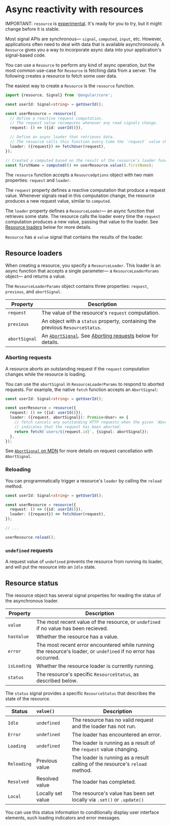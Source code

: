 # Async reactivity with resources

IMPORTANT: `resource` is [experimental](reference/releases#experimental). It's ready for you to try, but it might change before it is stable.

Most signal APIs are synchronous— `signal`, `computed`, `input`, etc. However, applications often need to deal with data that is available asynchronously. A `Resource` gives you a way to incorporate async data into your application's signal-based code.

You can use a `Resource` to perform any kind of async operation, but the most common use-case for `Resource` is fetching data from a server. The following creates a resource to fetch some user data.

The easiest way to create a `Resource` is the `resource` function.

```typescript
import {resource, Signal} from '@angular/core';

const userId: Signal<string> = getUserId();

const userResource = resource({
  // Define a reactive request computation.
  // The request value recomputes whenever any read signals change.
  request: () => ({id: userId()}),

  // Define an async loader that retrieves data.
  // The resource calls this function every time the `request` value changes.
  loader: ({request}) => fetchUser(request),
});

// Created a computed based on the result of the resource's loader function.
const firstName = computed(() => userResource.value().firstName);
```

The `resource` function accepts a `ResourceOptions` object with two main properties: `request` and `loader`.

The `request` property defines a reactive computation that produce a request value. Whenever signals read in this computation change, the resource produces a new request value, similar to `computed`.

The `loader` property defines a `ResourceLoader`— an async function that retrieves some state. The resource calls the loader every time the `request` computation produces a new value, passing that value to the loader. See [Resource loaders](#resource-loaders) below for more details.

`Resource` has a `value` signal that contains the results of the loader.

## Resource loaders

When creating a resource, you specify a `ResourceLoader`. This loader is an async function that accepts a single parameter— a `ResourceLoaderParams` object— and returns a value.

The `ResourceLoaderParams` object contains three properties: `request`, `previous`, and `abortSignal`.

| Property      | Description                                                                                                                                      |
| ------------- | ------------------------------------------------------------------------------------------------------------------------------------------------ |
| `request`     | The value of the resource's `request` computation.                                                                                               |
| `previous`    | An object with a `status` property, containing the previous `ResourceStatus`.                                                                    |
| `abortSignal` | An [`AbortSignal`](https://developer.mozilla.org/en-US/docs/Web/API/AbortSignal). See [Aborting requests](#aborting-requests) below for details. |

### Aborting requests

A resource aborts an outstanding request if the `request` computation changes while the resource is loading.

You can use the `abortSignal` in `ResourceLoaderParams` to respond to aborted requests. For example, the native `fetch` function accepts an `AbortSignal`:

```typescript
const userId: Signal<string> = getUserId();

const userResource = resource({
  request: () => ({id: userId()}),
  loader: ({request, abortSignal}): Promise<User> => {
    // fetch cancels any outstanding HTTP requests when the given `AbortSignal`
    // indicates that the request has been aborted.
    return fetch(`users/${request.id}`, {signal: abortSignal});
  },
});
```

See [`AbortSignal` on MDN](https://developer.mozilla.org/en-US/docs/Web/API/AbortSignal) for more details on request cancellation with `AbortSignal`.

### Reloading

You can programmatically trigger a resource's `loader` by calling the `reload` method.

```typescript
const userId: Signal<string> = getUserId();

const userResource = resource({
  request: () => ({id: userId()}),
  loader: ({request}) => fetchUser(request),
});

// ...

userResource.reload();
```

### `undefined` requests

A request value of `undefined` prevents the resource from running its loader, and will put the resource into an `Idle` state.

## Resource status

The resource object has several signal properties for reading the status of the asynchronous loader.

| Property    | Description                                                                                                     |
| ----------- | --------------------------------------------------------------------------------------------------------------- |
| `value`     | The most recent value of the resource, or `undefined` if no value has been recieved.                            |
| `hasValue`  | Whether the resource has a value.                                                                               |
| `error`     | The most recent error encountered while running the resource's loader, or `undefined` if no error has occurred. |
| `isLoading` | Whether the resource loader is currently running.                                                               |
| `status`    | The resource's specific `ResourceStatus`, as described below.                                                   |

The `status` signal provides a specific `ResourceStatus` that describes the state of the resource.

| Status      | `value()`         | Description                                                                  |
| ----------- | :---------------- | ---------------------------------------------------------------------------- |
| `Idle`      | `undefined`       | The resource has no valid request and the loader has not run.                |
| `Error`     | `undefined`       | The loader has encountered an error.                                         |
| `Loading`   | `undefined`       | The loader is running as a result of the `request` value changing.           |
| `Reloading` | Previous value    | The loader is running as a result calling of the resource's `reload` method. |
| `Resolved`  | Resolved value    | The loader has completed.                                                    |
| `Local`     | Locally set value | The resource's value has been set locally via `.set()` or `.update()`        |

You can use this status information to conditionally display user interface elements, such loading indicators and error messages.
